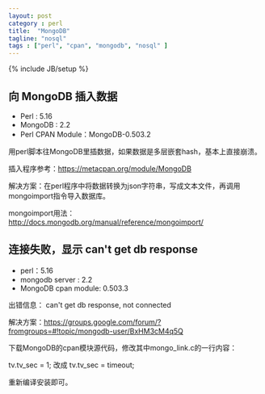 ```yaml
---
layout: post
category : perl
title:  "MongoDB"
tagline: "nosql"
tags : ["perl", "cpan", "mongodb", "nosql" ] 
---
```

{% include JB/setup %}

## 向 MongoDB 插入数据

- Perl : 5.16
- MongoDB : 2.2
- Perl CPAN Module：MongoDB-0.503.2

用perl脚本往MongoDB里插数据，如果数据是多层嵌套hash，基本上直接崩溃。

插入程序参考：https://metacpan.org/module/MongoDB

解决方案：在perl程序中将数据转换为json字符串，写成文本文件，再调用mongoimport指令导入数据库。

mongoimport用法：http://docs.mongodb.org/manual/reference/mongoimport/

## 连接失败，显示 can't get db response

- perl：5.16
- mongodb server : 2.2
- MongoDB cpan module: 0.503.3

出错信息： can't get db response, not connected

解决方案：https://groups.google.com/forum/?fromgroups=#!topic/mongodb-user/BxHM3cM4q5Q

下载MongoDB的cpan模块源代码，修改其中mongo_link.c的一行内容：

tv.tv_sec = 1;
改成
tv.tv_sec = timeout;

重新编译安装即可。 
